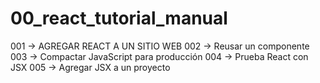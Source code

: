# 00_react_tutorial_manual

001 -> AGREGAR REACT A UN SITIO WEB
002 -> Reusar un componente
003 -> Compactar JavaScript para producción
004 -> Prueba React con JSX
005 -> Agregar JSX a un proyecto